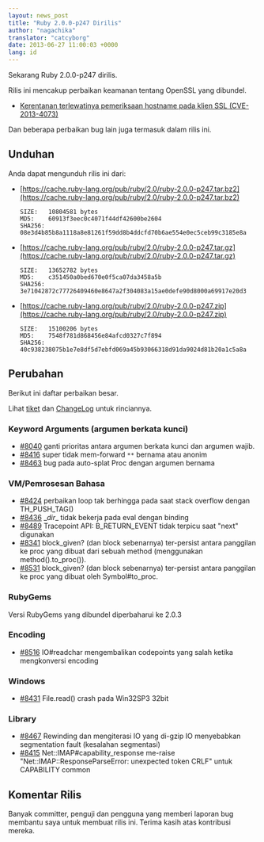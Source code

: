 ```yaml
---
layout: news_post
title: "Ruby 2.0.0-p247 Dirilis"
author: "nagachika"
translator: "catcyborg"
date: 2013-06-27 11:00:03 +0000
lang: id
---
```


Sekarang Ruby 2.0.0-p247 dirilis.

Rilis ini mencakup perbaikan keamanan tentang OpenSSL yang dibundel.

* [Kerentanan terlewatinya pemeriksaan hostname pada klien SSL
  (CVE-2013-4073)](/id/news/2013/06/27/hostname-check-bypassing-vulnerability-in-openssl-client-cve-2013-4073/)

Dan beberapa perbaikan bug lain juga termasuk dalam rilis ini.

## Unduhan

Anda dapat mengunduh rilis ini dari:

* [https://cache.ruby-lang.org/pub/ruby/2.0/ruby-2.0.0-p247.tar.bz2](https://cache.ruby-lang.org/pub/ruby/2.0/ruby-2.0.0-p247.tar.bz2)

      SIZE:   10804581 bytes
      MD5:    60913f3eec0c4071f44df42600be2604
      SHA256: 08e3d4b85b8a1118a8e81261f59dd8b4ddcfd70b6ae554e0ec5ceb99c3185e8a

* [https://cache.ruby-lang.org/pub/ruby/2.0/ruby-2.0.0-p247.tar.gz](https://cache.ruby-lang.org/pub/ruby/2.0/ruby-2.0.0-p247.tar.gz)

      SIZE:   13652782 bytes
      MD5:    c351450a0bed670e0f5ca07da3458a5b
      SHA256: 3e71042872c77726409460e8647a2f304083a15ae0defe90d8000a69917e20d3

* [https://cache.ruby-lang.org/pub/ruby/2.0/ruby-2.0.0-p247.zip](https://cache.ruby-lang.org/pub/ruby/2.0/ruby-2.0.0-p247.zip)

      SIZE:   15100206 bytes
      MD5:    7548f781d868456e84afcd0327c7f894
      SHA256: 40c938238075b1e7e8df5d7ebfd069a45b93066318d91da9024d81b20a1c5a8a

## Perubahan

Berikut ini daftar perbaikan besar.

Lihat [tiket](https://bugs.ruby-lang.org/projects/ruby-200/issues?set_filter=1&amp;status_id=5)
dan [ChangeLog](http://svn.ruby-lang.org/repos/ruby/tags/v2_0_0_247/ChangeLog) untuk rinciannya.

### Keyword Arguments (argumen berkata kunci)

* [#8040](https://bugs.ruby-lang.org/issues/8040) ganti prioritas antara argumen berkata kunci dan argumen wajib.
* [#8416](https://bugs.ruby-lang.org/issues/8416) super tidak mem-forward `**` bernama atau anonim
* [#8463](https://bugs.ruby-lang.org/issues/8463) bug pada auto-splat Proc dengan argumen bernama

### VM/Pemrosesan Bahasa

* [#8424](https://bugs.ruby-lang.org/issues/8424) perbaikan loop tak berhingga pada saat stack overflow dengan TH_PUSH_TAG()
* [#8436](https://bugs.ruby-lang.org/issues/8436) \__dir__ tidak bekerja pada eval dengan binding
* [#8489](https://bugs.ruby-lang.org/issues/8489) Tracepoint API: B_RETURN_EVENT tidak terpicu saat "next" digunakan
* [#8341](https://bugs.ruby-lang.org/issues/8341) block_given? (dan block sebenarnya) ter-persist antara panggilan ke proc yang dibuat dari sebuah method (menggunakan method().to_proc()).
* [#8531](https://bugs.ruby-lang.org/issues/8531) block_given? (dan block sebenarnya) ter-persist antara panggilan ke proc yang dibuat oleh Symbol#to_proc.

### RubyGems

Versi RubyGems yang dibundel diperbaharui ke 2.0.3

### Encoding

* [#8516](https://bugs.ruby-lang.org/issues/8516) IO#readchar mengembalikan codepoints yang salah ketika mengkonversi encoding

### Windows

* [#8431](https://bugs.ruby-lang.org/issues/8431) File.read() crash pada Win32SP3 32bit

### Library

* [#8467](https://bugs.ruby-lang.org/issues/8467) Rewinding dan mengiterasi IO yang di-gzip IO menyebabkan segmentation fault (kesalahan segmentasi)
* [#8415](https://bugs.ruby-lang.org/issues/8415) Net::IMAP#capability_response me-raise "Net::IMAP::ResponseParseError: unexpected token CRLF" untuk CAPABILITY common

## Komentar Rilis

Banyak committer, penguji dan pengguna yang memberi laporan bug membantu saya untuk membuat rilis ini.
Terima kasih atas kontribusi mereka.
